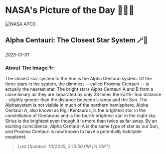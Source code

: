 
# NASA's Picture of the Day 🧑‍🚀💫

  ![NASA APOD](https://apod.nasa.gov/apod/image/2501/AlphaCen_Cantrell_3429.jpg)
  
  ## Alpha Centauri: The Closest Star System 🪄🌌
  
  _2025-01-01_
  
  ### About The Image ✨: 
  
  The closest star system to the Sun is the Alpha Centauri system. Of the three stars in the system, the dimmest -- called Proxima Centauri -- is actually the nearest star. The bright stars Alpha Centauri A and B form a close binary as they are separated by only 23 times the Earth- Sun distance - slightly greater than the distance between Uranus and the Sun. The Alphasystem is not visible in much of the northern hemisphere. Alpha Centauri A, also known as Rigil Kentaurus, is the brightest star in the constellation of Centaurus and is the fourth brightest star in the night sky. Sirius is the brightest even though it is more than twice as far away. By an exciting coincidence, Alpha Centauri A is the same type of star as our Sun, and Proxima Centauri is now known to have a potentially habitable exoplanet.
  
  
  
  > _Last Updated: 1/1/2025, 2:13:50 PM (in GMT)_
  